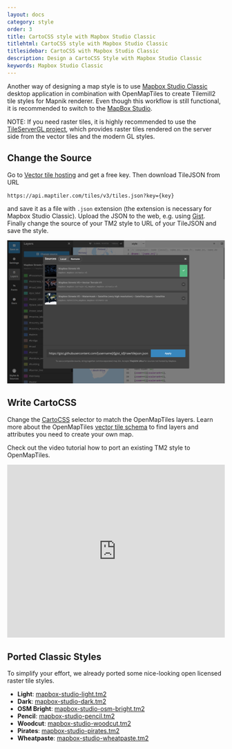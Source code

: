 ```yaml
---
layout: docs
category: style
order: 3
title: CartoCSS style with Mapbox Studio Classic
titlehtml: CartoCSS style with Mapbox Studio Classic
titlesidebar: CartoCSS with Mapbox Studio Classic
description: Design a CartoCSS Style with Mapbox Studio Classic
keywords: Mapbox Studio Classic
---
```


Another way of designing a map style is to use [Mapbox Studio Classic](https://www.mapbox.com/help/define-mapbox-studio-classic/) desktop application in combination with OpenMapTiles to create Tilemill2 tile styles for Mapnik renderer. Even though this workflow is still functional, it is recommended to switch to the [MapBox Studio](/docs/style/mapbox-studio/).

NOTE: If you need raster tiles, it is highly recommended to use the [TileServerGL project](https://openmaptiles.org/docs/host/tileserver-gl/), which provides raster tiles rendered on the server side from the vector tiles and the modern GL styles.


## Change the Source

Go to [Vector tile hosting](https://maptiler.com/cloud/) and get a free key. Then download TileJSON from URL
```
https://api.maptiler.com/tiles/v3/tiles.json?key={key}
```
and save it as a file with `.json` extension (the extension is necessary for Mapbox Studio Classic). Upload the JSON to the web, e.g. using [Gist](https://gist.github.com/). Finally change the source of your TM2 style to URL of your TileJSON and save the style.

![Mapbox Studio Classic change of the source](/media/mapbox_studio_classic_change_url.png)

## Write CartoCSS

Change the [CartoCSS](https://www.mapbox.com/help/getting-started-cartocss/) selector to match the OpenMapTiles layers. Learn more about the OpenMapTiles [vector tile schema](/schema) to find layers and attributes you need to create your own map.

Check out the video tutorial how to port an existing TM2 style to OpenMapTiles.

<iframe width="100%" height="400" src="https://www.youtube.com/embed/JFQ7_9jvEFM" frameborder="0" allowfullscreen></iframe>

## Ported Classic Styles

To simplify your effort, we already ported some nice-looking open licensed raster tile styles.

- **Light**:
  [mapbox-studio-light.tm2](https://github.com/openmaptiles/mapbox-studio-light.tm2/)
- **Dark**:
  [mapbox-studio-dark.tm2](https://github.com/openmaptiles/mapbox-studio-dark.tm2/)
- **OSM Bright**:
  [mapbox-studio-osm-bright.tm2](https://github.com/openmaptiles/mapbox-studio-osm-bright.tm2/)
- **Pencil**:
  [mapbox-studio-pencil.tm2](https://github.com/openmaptiles/mapbox-studio-pencil.tm2/)
- **Woodcut**:
  [mapbox-studio-woodcut.tm2](https://github.com/openmaptiles/mapbox-studio-woodcut.tm2/)
- **Pirates**:
  [mapbox-studio-pirates.tm2](https://github.com/openmaptiles/mapbox-studio-pirates.tm2/)
- **Wheatpaste**:
  [mapbox-studio-wheatpaste.tm2](https://github.com/openmaptiles/mapbox-studio-wheatpaste.tm2/)
